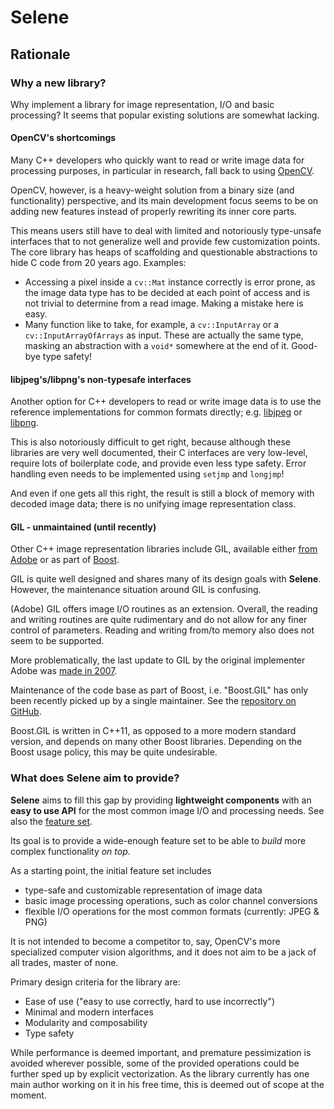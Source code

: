 # Selene

## Rationale

### Why a new library?

Why implement a library for image representation, I/O and basic processing?
It seems that popular existing solutions are somewhat lacking.

#### OpenCV's shortcomings

Many C++ developers who quickly want to read or write image data for processing purposes, in particular in research,
fall back to using [OpenCV](https://opencv.org/).

OpenCV, however, is a heavy-weight solution from a binary size (and functionality) perspective, and its main development
focus seems to be on adding new features instead of properly rewriting its inner core parts.

This means users still have to deal with limited and notoriously type-unsafe interfaces that to not generalize
well and provide few customization points.
The core library has heaps of scaffolding and questionable abstractions to hide C code from 20 years ago.
Examples:

- Accessing a pixel inside a `cv::Mat` instance correctly is error prone, as the image data type has to be decided at
each point of access and is not trivial to determine from a read image. Making a mistake here is easy.
- Many function like to take, for example, a `cv::InputArray` or a `cv::InputArrayOfArrays` as input.
These are actually the same type, masking an abstraction with a `void*` somewhere at the end of it.
Good-bye type safety!

#### libjpeg's/libpng's non-typesafe interfaces

Another option for C++ developers to read or write image data is to use the reference implementations for common formats
directly; e.g. [libjpeg](http://www.ijg.org/) or [libpng](http://www.libpng.org/pub/png/libpng.html).

This is also notoriously difficult to get right, because although these libraries are very well documented, their C
interfaces are very low-level, require lots of boilerplate code, and provide even less type safety.
Error handling even needs to be implemented using `setjmp` and `longjmp`!

And even if one gets all this right, the result is still a block of memory with decoded image data; there is no unifying
image representation class.

#### GIL - unmaintained (until recently)

Other C++ image representation libraries include GIL, available either
[from Adobe](https://stlab.adobe.com/gil/) or as part of [Boost](https://www.boost.org/).

GIL is quite well designed and shares many of its design goals with **Selene**.
However, the maintenance situation around GIL is confusing.

(Adobe) GIL offers image I/O routines as an extension.
Overall, the reading and writing routines are quite rudimentary and do not allow for any finer control of parameters.
Reading and writing from/to memory also does not seem to be supported.

More problematically, the last update to GIL by the original implementer Adobe was
[made in 2007](https://stlab.adobe.com/gil/).

Maintenance of the code base as part of Boost, i.e. "Boost.GIL" has only been recently picked up by a single maintainer.
See the [repository on GitHub](https://github.com/boostorg/gil).

Boost.GIL is written in C++11, as opposed to a more modern standard version, and depends on many other Boost libraries.
Depending on the Boost usage policy, this may be quite undesirable.

### What does Selene aim to provide?

**Selene** aims to fill this gap by providing **lightweight components** with an **easy to use API** for the most common image I/O and processing needs.
See also the [feature set](overview.md).

Its goal is to provide a wide-enough feature set to be able to _build_ more complex functionality _on top_.

As a starting point, the initial feature set includes
- type-safe and customizable representation of image data
- basic image processing operations, such as color channel conversions
- flexible I/O operations for the most common formats (currently: JPEG & PNG) 

It is not intended to become a competitor to, say, OpenCV's more specialized computer vision algorithms, and it does
not aim to be a jack of all trades, master of none.

Primary design criteria for the library are:
- Ease of use ("easy to use correctly, hard to use incorrectly")
- Minimal and modern interfaces
- Modularity and composability
- Type safety

While performance is deemed important, and premature pessimization is avoided wherever possible, some of the provided
operations could be further sped up by explicit vectorization. As the library currently has one main author working on
it in his free time, this is deemed out of scope at the moment.
